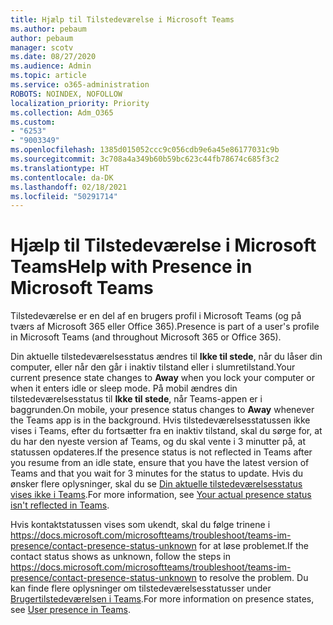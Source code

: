 ```yaml
---
title: Hjælp til Tilstedeværelse i Microsoft Teams
ms.author: pebaum
author: pebaum
manager: scotv
ms.date: 08/27/2020
ms.audience: Admin
ms.topic: article
ms.service: o365-administration
ROBOTS: NOINDEX, NOFOLLOW
localization_priority: Priority
ms.collection: Adm_O365
ms.custom:
- "6253"
- "9003349"
ms.openlocfilehash: 1385d015052ccc9c056cdb9e6a45e86177031c9b
ms.sourcegitcommit: 3c708a4a349b60b59bc623c44fb78674c685f3c2
ms.translationtype: HT
ms.contentlocale: da-DK
ms.lasthandoff: 02/18/2021
ms.locfileid: "50291714"
---
```

# <a name="help-with-presence-in-microsoft-teams"></a><span data-ttu-id="b2aa0-102">Hjælp til Tilstedeværelse i Microsoft Teams</span><span class="sxs-lookup"><span data-stu-id="b2aa0-102">Help with Presence in Microsoft Teams</span></span>

<span data-ttu-id="b2aa0-103">Tilstedeværelse er en del af en brugers profil i Microsoft Teams (og på tværs af Microsoft 365 eller Office 365).</span><span class="sxs-lookup"><span data-stu-id="b2aa0-103">Presence is part of a user's profile in Microsoft Teams (and throughout Microsoft 365 or Office 365).</span></span> 

<span data-ttu-id="b2aa0-104">Din aktuelle tilstedeværelsesstatus ændres til  **Ikke til stede**,  når du låser din computer, eller når den går i inaktiv tilstand eller i slumretilstand.</span><span class="sxs-lookup"><span data-stu-id="b2aa0-104">Your current presence state changes to  **Away**  when you lock your computer or when it enters idle or sleep mode.</span></span> <span data-ttu-id="b2aa0-105">På mobil ændres din tilstedeværelsesstatus til **Ikke til stede**,  når Teams-appen er i baggrunden.</span><span class="sxs-lookup"><span data-stu-id="b2aa0-105">On mobile, your presence status changes to **Away**  whenever the Teams app is in the background.</span></span> <span data-ttu-id="b2aa0-106">Hvis tilstedeværelsesstatussen ikke vises i Teams, efter du fortsætter fra en inaktiv tilstand, skal du sørge for, at du har den nyeste version af Teams, og du skal vente i 3 minutter på, at statussen opdateres.</span><span class="sxs-lookup"><span data-stu-id="b2aa0-106">If the presence status is not reflected in Teams after you resume from an idle state, ensure that you have the latest version of Teams and that you wait for 3 minutes for the status to update.</span></span> <span data-ttu-id="b2aa0-107">Hvis du ønsker flere oplysninger, skal du se [Din aktuelle tilstedeværelsesstatus vises ikke i Teams](https://docs.microsoft.com/microsoftteams/troubleshoot/teams-im-presence/presence-not-show-actual-status).</span><span class="sxs-lookup"><span data-stu-id="b2aa0-107">For more information, see [Your actual presence status isn't reflected in Teams](https://docs.microsoft.com/microsoftteams/troubleshoot/teams-im-presence/presence-not-show-actual-status).</span></span>

<span data-ttu-id="b2aa0-108">Hvis kontaktstatussen vises som ukendt, skal du følge trinene i https://docs.microsoft.com/microsoftteams/troubleshoot/teams-im-presence/contact-presence-status-unknown for at løse problemet.</span><span class="sxs-lookup"><span data-stu-id="b2aa0-108">If the contact status shows as unknown, follow the steps in https://docs.microsoft.com/microsoftteams/troubleshoot/teams-im-presence/contact-presence-status-unknown to resolve the problem.</span></span>
<span data-ttu-id="b2aa0-109">Du kan finde flere oplysninger om tilstedeværelsesstatusser under [Brugertilstedeværelsen i Teams](https://docs.microsoft.com/microsoftteams/presence-admins).</span><span class="sxs-lookup"><span data-stu-id="b2aa0-109">For more information on presence states, see [User presence in Teams](https://docs.microsoft.com/microsoftteams/presence-admins).</span></span>

